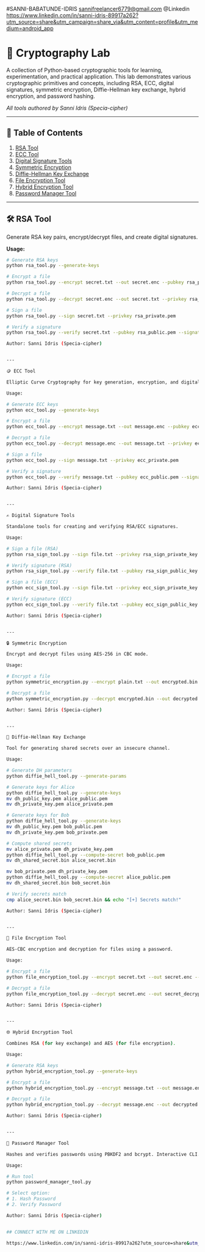 #SANNI-BABATUNDE-IDRIS
sannifreelancer6779@gmail.com
@Linkedin
https://www.linkedin.com/in/sanni-idris-89917a262?utm_source=share&utm_campaign=share_via&utm_content=profile&utm_medium=android_app



# 🔐 Cryptography Lab


A collection of Python-based cryptographic tools for learning, experimentation, and practical application. This lab demonstrates various cryptographic primitives and concepts, including RSA, ECC, digital signatures, symmetric encryption, Diffie-Hellman key exchange, hybrid encryption, and password hashing.

_All tools authored by Sanni Idris (Specia-cipher)_

---

## 📑 Table of Contents
1. [RSA Tool](#rsa-tool)
2. [ECC Tool](#ecc-tool)
3. [Digital Signature Tools](#digital-signature-tools)
4. [Symmetric Encryption](#symmetric-encryption)
5. [Diffie-Hellman Key Exchange](#diffie-hellman-key-exchange)
6. [File Encryption Tool](#file-encryption-tool)
7. [Hybrid Encryption Tool](#hybrid-encryption-tool)
8. [Password Manager Tool](#password-manager-tool)

---

## 🛠 RSA Tool
Generate RSA key pairs, encrypt/decrypt files, and create digital signatures.

**Usage:**
```bash
# Generate RSA keys
python rsa_tool.py --generate-keys

# Encrypt a file
python rsa_tool.py --encrypt secret.txt --out secret.enc --pubkey rsa_public.pem

# Decrypt a file
python rsa_tool.py --decrypt secret.enc --out secret.txt --privkey rsa_private.pem

# Sign a file
python rsa_tool.py --sign secret.txt --privkey rsa_private.pem

# Verify a signature
python rsa_tool.py --verify secret.txt --pubkey rsa_public.pem --signature signature.sig

Author: Sanni Idris (Specia-cipher)


---

🪙 ECC Tool

Elliptic Curve Cryptography for key generation, encryption, and digital signatures.

Usage:

# Generate ECC keys
python ecc_tool.py --generate-keys

# Encrypt a file
python ecc_tool.py --encrypt message.txt --out message.enc --pubkey ecc_public.pem

# Decrypt a file
python ecc_tool.py --decrypt message.enc --out message.txt --privkey ecc_private.pem

# Sign a file
python ecc_tool.py --sign message.txt --privkey ecc_private.pem

# Verify a signature
python ecc_tool.py --verify message.txt --pubkey ecc_public.pem --signature signature.sig

Author: Sanni Idris (Specia-cipher)


---

✍ Digital Signature Tools

Standalone tools for creating and verifying RSA/ECC signatures.

Usage:

# Sign a file (RSA)
python rsa_sign_tool.py --sign file.txt --privkey rsa_sign_private_key.pem

# Verify signature (RSA)
python rsa_sign_tool.py --verify file.txt --pubkey rsa_sign_public_key.pem --signature file.sig

# Sign a file (ECC)
python ecc_sign_tool.py --sign file.txt --privkey ecc_sign_private_key.pem

# Verify signature (ECC)
python ecc_sign_tool.py --verify file.txt --pubkey ecc_sign_public_key.pem --signature file.sig

Author: Sanni Idris (Specia-cipher)


---

🔒 Symmetric Encryption

Encrypt and decrypt files using AES-256 in CBC mode.

Usage:

# Encrypt a file
python symmetric_encryption.py --encrypt plain.txt --out encrypted.bin --password "mypassword123"

# Decrypt a file
python symmetric_encryption.py --decrypt encrypted.bin --out decrypted.txt --password "mypassword123"

Author: Sanni Idris (Specia-cipher)


---

🔄 Diffie-Hellman Key Exchange

Tool for generating shared secrets over an insecure channel.

Usage:

# Generate DH parameters
python diffie_hell_tool.py --generate-params

# Generate keys for Alice
python diffie_hell_tool.py --generate-keys
mv dh_public_key.pem alice_public.pem
mv dh_private_key.pem alice_private.pem

# Generate keys for Bob
python diffie_hell_tool.py --generate-keys
mv dh_public_key.pem bob_public.pem
mv dh_private_key.pem bob_private.pem

# Compute shared secrets
mv alice_private.pem dh_private_key.pem
python diffie_hell_tool.py --compute-secret bob_public.pem
mv dh_shared_secret.bin alice_secret.bin

mv bob_private.pem dh_private_key.pem
python diffie_hell_tool.py --compute-secret alice_public.pem
mv dh_shared_secret.bin bob_secret.bin

# Verify secrets match
cmp alice_secret.bin bob_secret.bin && echo "[+] Secrets match!"

Author: Sanni Idris (Specia-cipher)


---

📂 File Encryption Tool

AES-CBC encryption and decryption for files using a password.

Usage:

# Encrypt a file
python file_encryption_tool.py --encrypt secret.txt --out secret.enc --password "mypassword123"

# Decrypt a file
python file_encryption_tool.py --decrypt secret.enc --out secret_decrypted.txt --password "mypassword123"

Author: Sanni Idris (Specia-cipher)


---

🌐 Hybrid Encryption Tool

Combines RSA (for key exchange) and AES (for file encryption).

Usage:

# Generate RSA keys
python hybrid_encryption_tool.py --generate-keys

# Encrypt a file
python hybrid_encryption_tool.py --encrypt message.txt --out message.enc --pubkey rsa_public.pem

# Decrypt a file
python hybrid_encryption_tool.py --decrypt message.enc --out decrypted.txt --privkey rsa_private.pem

Author: Sanni Idris (Specia-cipher)


---

🔑 Password Manager Tool

Hashes and verifies passwords using PBKDF2 and bcrypt. Interactive CLI.

Usage:

# Run tool
python password_manager_tool.py

# Select option:
# 1. Hash Password
# 2. Verify Password

Author: Sanni Idris (Specia-cipher)


## CONNECT WITH ME ON LINKEDIN 

https://www.linkedin.com/in/sanni-idris-89917a262?utm_source=share&utm_campaign=share_via&utm_content=profile&utm_medium=android_app
